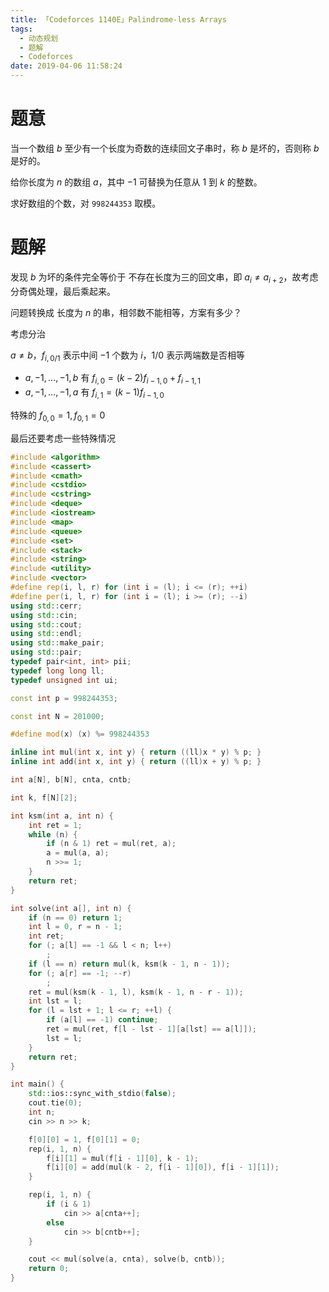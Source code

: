 ```yaml
---
title: 「Codeforces 1140E」Palindrome-less Arrays
tags:
  - 动态规划
  - 题解
  - Codeforces
date: 2019-04-06 11:58:24
---
```


# 题意

当一个数组 $b$ 至少有一个长度为奇数的连续回文子串时，称 $b$ 是坏的，否则称 $b$ 是好的。

给你长度为 $n$ 的数组 $a$，其中 $−1$ 可替换为任意从 $1$ 到 $k$ 的整数。

求好数组的个数，对 `998244353` 取模。

<!-- more -->

# 题解

发现 $b$ 为坏的条件完全等价于 不存在长度为三的回文串，即 $a_i \neq a_{i+2}$，故考虑分奇偶处理，最后乘起来。

问题转换成 长度为 $n$ 的串，相邻数不能相等，方案有多少？

考虑分治

$a\neq b$，$f_{i,0/1}$ 表示中间 $-1$ 个数为 $i$，$1/0$ 表示两端数是否相等

- $a, -1, \dots, -1, b$ 有 $f_{i,0} = (k-2)f_{i-1,0}+f_{i-1,1}$
- $a, -1, \dots, -1, a$ 有 $f_{i,1} = (k-1)f_{i-1,0}$

特殊的 $f_{0,0} = 1, f_{0,1}=0$

最后还要考虑一些特殊情况

```cpp
#include <algorithm>
#include <cassert>
#include <cmath>
#include <cstdio>
#include <cstring>
#include <deque>
#include <iostream>
#include <map>
#include <queue>
#include <set>
#include <stack>
#include <string>
#include <utility>
#include <vector>
#define rep(i, l, r) for (int i = (l); i <= (r); ++i)
#define per(i, l, r) for (int i = (l); i >= (r); --i)
using std::cerr;
using std::cin;
using std::cout;
using std::endl;
using std::make_pair;
using std::pair;
typedef pair<int, int> pii;
typedef long long ll;
typedef unsigned int ui;

const int p = 998244353;

const int N = 201000;

#define mod(x) (x) %= 998244353

inline int mul(int x, int y) { return ((ll)x * y) % p; }
inline int add(int x, int y) { return ((ll)x + y) % p; }

int a[N], b[N], cnta, cntb;

int k, f[N][2];

int ksm(int a, int n) {
    int ret = 1;
    while (n) {
        if (n & 1) ret = mul(ret, a);
        a = mul(a, a);
        n >>= 1;
    }
    return ret;
}

int solve(int a[], int n) {
    if (n == 0) return 1;
    int l = 0, r = n - 1;
    int ret;
    for (; a[l] == -1 && l < n; l++)
        ;
    if (l == n) return mul(k, ksm(k - 1, n - 1));
    for (; a[r] == -1; --r)
        ;
    ret = mul(ksm(k - 1, l), ksm(k - 1, n - r - 1));
    int lst = l;
    for (l = lst + 1; l <= r; ++l) {
        if (a[l] == -1) continue;
        ret = mul(ret, f[l - lst - 1][a[lst] == a[l]]);
        lst = l;
    }
    return ret;
}

int main() {
    std::ios::sync_with_stdio(false);
    cout.tie(0);
    int n;
    cin >> n >> k;

    f[0][0] = 1, f[0][1] = 0;
    rep(i, 1, n) {
        f[i][1] = mul(f[i - 1][0], k - 1);
        f[i][0] = add(mul(k - 2, f[i - 1][0]), f[i - 1][1]);
    }

    rep(i, 1, n) {
        if (i & 1)
            cin >> a[cnta++];
        else
            cin >> b[cntb++];
    }

    cout << mul(solve(a, cnta), solve(b, cntb));
    return 0;
}
```